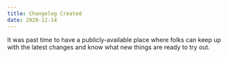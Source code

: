 ```yaml
---
title: Changelog Created
date: 2020-12-14
---
```


It was past time to have a publicly-available place where folks can keep up with the latest changes and know what new things are ready to try out.
